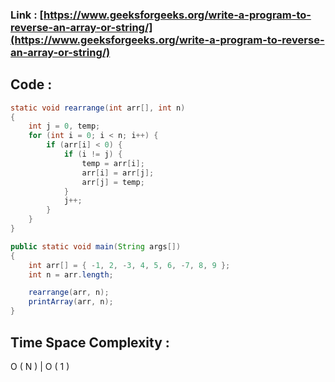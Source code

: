 ### Link : [https://www.geeksforgeeks.org/write-a-program-to-reverse-an-array-or-string/](https://www.geeksforgeeks.org/write-a-program-to-reverse-an-array-or-string/)

## Code :

```java
static void rearrange(int arr[], int n)
{
    int j = 0, temp;
    for (int i = 0; i < n; i++) {
        if (arr[i] < 0) {
            if (i != j) {
                temp = arr[i];
                arr[i] = arr[j];
                arr[j] = temp;
            }
            j++;
        }
    }
}

public static void main(String args[])
{
    int arr[] = { -1, 2, -3, 4, 5, 6, -7, 8, 9 };
    int n = arr.length;

    rearrange(arr, n);
    printArray(arr, n);
}
```

## Time Space Complexity :

O ( N ) | O ( 1 )
